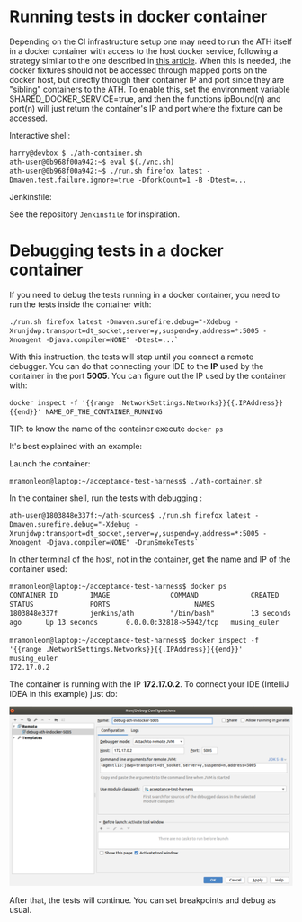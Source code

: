 # Running tests in docker container

Depending on the CI infrastructure setup one may need to run the ATH itself in a docker container with access to the host docker service, following a strategy similar to the one described in [this article](http://jpetazzo.github.io/2015/09/03/do-not-use-docker-in-docker-for-ci/). When this is needed, the docker fixtures should not be accessed through mapped ports on the docker host, but directly through their container IP and port since they are "sibling" containers to the ATH. To enable this, set the environment variable SHARED_DOCKER_SERVICE=true, and then the functions ipBound(n) and port(n) will just return the container's IP and port where the fixture can be accessed.

Interactive shell:

    harry@devbox $ ./ath-container.sh
    ath-user@0b968f00a942:~$ eval $(./vnc.sh)
    ath-user@0b968f00a942:~$ ./run.sh firefox latest -Dmaven.test.failure.ignore=true -DforkCount=1 -B -Dtest=...

Jenkinsfile:

See the repository `Jenkinsfile` for inspiration.

# Debugging tests in a docker container
If you need to debug the tests running in a docker container, you need to run the tests inside the container with:

    ./run.sh firefox latest -Dmaven.surefire.debug="-Xdebug -Xrunjdwp:transport=dt_socket,server=y,suspend=y,address=*:5005 -Xnoagent -Djava.compiler=NONE" -Dtest=...`

With this instruction, the tests will stop until you connect a remote debugger. You can do that connecting your IDE to the **IP** used by the container in the port **5005**. You can figure out the IP used by the container with:

    docker inspect -f '{{range .NetworkSettings.Networks}}{{.IPAddress}}{{end}}' NAME_OF_THE_CONTAINER_RUNNING

TIP: to know the name of the container execute `docker ps`

It's best explained with an example:

Launch the container:

    mramonleon@laptop:~/acceptance-test-harness$ ./ath-container.sh

In the container shell, run the tests with debugging :

    ath-user@1803848e337f:~/ath-sources$ ./run.sh firefox latest -Dmaven.surefire.debug="-Xdebug -Xrunjdwp:transport=dt_socket,server=y,suspend=y,address=*:5005 -Xnoagent -Djava.compiler=NONE" -DrunSmokeTests`

In other terminal of the host, not in the container, get the name and IP of the container used:

    mramonleon@laptop:~/acceptance-test-harness$ docker ps
    CONTAINER ID        IMAGE               COMMAND             CREATED             STATUS              PORTS                     NAMES
    1803848e337f        jenkins/ath         "/bin/bash"         13 seconds ago      Up 13 seconds       0.0.0.0:32818->5942/tcp   musing_euler

    mramonleon@laptop:~/acceptance-test-harness$ docker inspect -f '{{range .NetworkSettings.Networks}}{{.IPAddress}}{{end}}' musing_euler
    172.17.0.2

The container is running with the IP **172.17.0.2**. To connect your IDE (IntelliJ IDEA in this example) just do:

![Debugging ATH tests from IntelliJ IDEA](img/debuging-ath-containerized-from-idea.png)

After that, the tests will continue. You can set breakpoints and debug as usual.
